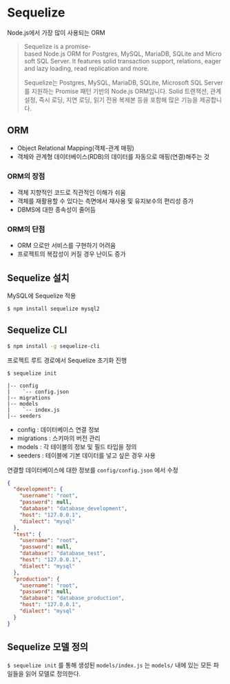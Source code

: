 # Sequelize

Node.js에서 가장 많이 사용되는 ORM

> Sequelize is a promise-based Node.js ORM for Postgres, MySQL, MariaDB, SQLite and Microsoft SQL Server. It features solid transaction support, relations, eager and lazy loading, read replication and more.
>
> Sequelize는 Postgres, MySQL, MariaDB, SQLite, Microsoft SQL Server를 지원하는 Promise 패턴 기반의 Node.js ORM입니다. Solid 트랜잭션, 관계 설정, 즉시 로딩, 지연 로딩, 읽기 전용 복제본 등을 포함해 많은 기능을 제공합니다.

## ORM

- Object Relational Mapping(객체-관계 매핑)
- 객체와 관계형 데이터베이스(RDB)의 데이터를 자동으로 매핑(연결)해주는 것

### ORM의 장점

- 객체 지향적인 코드로 직관적인 이해가 쉬움
- 객체를 재활용할 수 있다는 측면에서 재사용 및 유지보수의 편리성 증가
- DBMS에 대한 종속성이 줄어듬

### ORM의 단점

- ORM 으로만 서비스를 구현하기 어려움
- 프로젝트의 복잡성이 커질 경우 난이도 증가

## Sequelize 설치

MySQL에 Sequelize 적용

```bash
$ npm install sequelize mysql2
```

## Sequelize CLI

```bash
$ npm install -g sequelize-cli
```

프로젝트 루트 경로에서 Sequelize 초기화 진행

```bash
$ sequelize init
```

```
|-- config
|    `-- config.json
|-- migrations
|-- models
|    `-- index.js
|-- seeders
```

- config : 데이터베이스 연결 정보
- migrations : 스키마의 버전 관리
- models : 각 테이블의 정보 및 필드 타입을 정의
- seeders : 테이블에 기본 데이터를 넣고 싶은 경우 사용

연결할 데이터베이스에 대한 정보를 `config/config.json` 에서 수정

```json
{
  "development": {
    "username": "root",
    "password": null,
    "database": "database_development",
    "host": "127.0.0.1",
    "dialect": "mysql"
  },
  "test": {
    "username": "root",
    "password": null,
    "database": "database_test",
    "host": "127.0.0.1",
    "dialect": "mysql"
  },
  "production": {
    "username": "root",
    "password": null,
    "database": "database_production",
    "host": "127.0.0.1",
    "dialect": "mysql"
  }
}
```

## Sequelize 모델 정의

`$ sequelize init` 를 통해 생성된 `models/index.js` 는 `models/` 내에 있는 모든 파일들을 읽어 모델로 정의한다.
